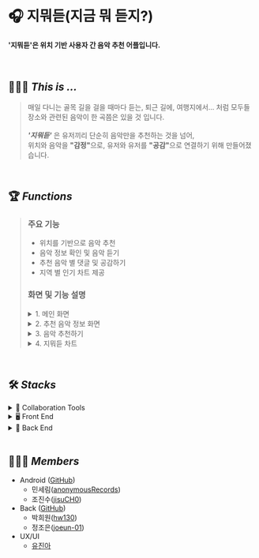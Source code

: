 # 🎧 지뭐듣(지금 뭐 듣지?)
#### '지뭐듣'은 위치 기반 사용자 간 음악 추천 어플입니다. <br><br><br>

## 🙋🏻‍♂️ <I>This is ...</I>
> 매일 다니는 골목 길을 걸을 때마다 듣는, 퇴근 길에, 여행지에서... 처럼 모두들 장소와 관련된 음악이 한 곡쯤은 있을 것 입니다.<br><br>
> <b><I>'지뭐듣'</I></b> 은 유저끼리 단순히 음악만을 추천하는 것을 넘어,  
> 위치와 음악을 <b>"감정"</b>으로, 유저와 유저를 <b>"공감"</b>으로 연결하기 위해 만들어졌습니다.

<br>

## 🏆 <I>Functions</I><br>

> ### 주요 기능
> * 위치를 기반으로 음악 추천<br>
> * 음악 정보 확인 및 음악 듣기<br>
> * 추천 음악 별 댓글 및 공감하기<br>
> * 지역 별 인기 차트 제공<br>
> ### 화면 및 기능 설명
> <details>
> <summary>1. 메인 화면</summary>
> <img src="https://user-images.githubusercontent.com/92194918/221408397-dd19e300-04d5-4979-80e2-f455bd79976e.gif" width="240"/><br>
> <ul> 
> <li><b>지도 위에 생성된 음악 핀을 통해 내 위치 주변에서 생성된 음악 정보를 확인할 수 있습니다.</b></li>
> <li>유저의 현재 위치가 5분 간격으로 업데이트 되며, 사용자의 현재 위치를 기준으로 반경 5km 내에서 추천된 음악들을 표시합니다.</li>
> </ul>
> </details>
> <details>
> <summary>2. 추천 음악 정보 화면</summary>
> <img src="https://user-images.githubusercontent.com/92194918/221409122-a93723d2-a67d-45e8-ae72-fd12e5a1b14a.gif" width="240">
> <img src="https://user-images.githubusercontent.com/92194918/221409319-3f15645a-815e-40f5-9d53-7316305259ec.gif" width="240"/>
> <img src="https://user-images.githubusercontent.com/92194918/227489505-3402322d-80a9-4c59-8521-cf711fea94a2.gif" width="240"><br>
> <ul>
> <li><b>지도 위에 생성된 음악 핀을 클릭하면 해당 장소에서 추천된 음악의 정보를 확인할 수 있습니다.</b></li>
> <li>앨범 이미지의 유튜브 버튼을 클릭하면 해당 음악의 "가수 곡 제목"을 검색한 유튜브 화면으로 이동합니다.</li>
> <li>우측 상단의 북마크 아이콘은 해당 음악을 본인 생성한 것인지를 표시합니다.</li>
> </ul>
> </details>
> <details>
> <summary>3. 음악 추천하기</summary>
> <img src="https://user-images.githubusercontent.com/92194918/221411387-e3c4104b-7729-4e47-bf41-35e0b7a12249.gif" width="240">
> <img src="https://user-images.githubusercontent.com/92194918/221411240-71db16af-92db-4bc4-9e54-ee71f23884e5.gif" width="240">
> <img src="https://user-images.githubusercontent.com/92194918/221411662-3435fe31-6919-42c4-bbb7-fd782c771798.gif" width="240">
> <img src="https://user-images.githubusercontent.com/92194918/221412025-374e2740-3d11-49cc-891f-8fe732f10c2f.gif" width="240"/><br>
> <ul>
> <li><b>장소 선택부터 사연 입력까지 음악 추천하기 기능의 일련의 과정입니다.</b></li>
> <li>'다른 위치에서 추천하기' 클릭 시 첫 번째 화면부터 시작하며 현재 위치에서 추천하기 시 두 번째 화면에서 시작하게 됩니다.</li>
> </ul>
> </details>
> <details>
> <summary>4. 지뭐듣 차트</summary>
> <img src="https://user-images.githubusercontent.com/92194918/227487073-9658615a-d918-4bc9-bd8c-2430acfa568b.gif" width="240"/>
> <img src="https://user-images.githubusercontent.com/92194918/221413642-fb41f8da-7f7d-4456-ad68-9fdee9f007eb.png" width="240"/><br>
> <ul> 
> <li><b>사용자의 현재 위치(행정구역)를 기준으로 해당 지역에서 공감을 많이 받은 상위 10개의 음악을 표시합니다.</b></li>
> </ul>
> </details>

<br>

## 🛠️ <I>Stacks</I>
<details>
  <summary>🤝  Collaboration Tools</summary>
  <img src="https://img.shields.io/badge/github-181717?style=for-the-badge&logo=github&logoColor=white">
  <img src="https://img.shields.io/badge/Notion-000000?style=for-the-badge&logo=notion&logoColor=white">
  <img src="https://img.shields.io/badge/Figma-F24E1E?style=for-the-badge&logo=figma&logoColor=white">
  <img src="https://img.shields.io/badge/Discord-5865F2?style=for-the-badge&logo=discord&logoColor=white">

  <img src="https://img.shields.io/badge/Swagger-85EA2D?style=for-the-badge&logo=swagger&logoColor=black">
  <img src="https://img.shields.io/badge/Postman-FF6C37?style=for-the-badge&logo=postman&logoColor=white">
</details>
<details>
  <summary>🖥️  Front End</summary>
  <img src="https://img.shields.io/badge/Android-3DDC84?style=for-the-badge&logo=Android&logoColor=white">
  <img src="https://img.shields.io/badge/Kotlin-7F52FF?style=for-the-badge&logo=Kotlin&logoColor=white">
  <img src="https://img.shields.io/badge/Mac-FFFFFF?style=for-the-badge&logo=apple&logoColor=black">
  <img src="https://img.shields.io/badge/Windows-0078D6?style=for-the-badge&logo=windows&logoColor=white">
  <br>
  <img src="https://img.shields.io/badge/Jetpack AAC-FF0000?style=for-the-badge&logo=&logoColor=white">
  <img src="https://img.shields.io/badge/MVVM-0F9D58?style=for-the-badge&logo=&logoColor=white">
  <img src="https://img.shields.io/badge/Coroutine-0F9D58?style=for-the-badge&logo=&logoColor=white">
  <img src="https://img.shields.io/badge/RxBinding-B7178C?style=for-the-badge&logo=ReactiveX&logoColor=white">
  <img src="https://img.shields.io/badge/Retrofit-3E4348?style=for-the-badge&logo=Square&logoColor=white">
  <img src="https://img.shields.io/badge/OkHttp-3E4348?style=for-the-badge&logo=Square&logoColor=white">
  <img src="https://img.shields.io/badge/Glide4-008ED2?style=for-the-badge&logo=&logoColor=white">
    <br>
  <img src="https://img.shields.io/badge/Google Maps-4285F4?style=for-the-badge&logo=googlemaps&logoColor=white">
  <img src="https://img.shields.io/badge/Mania DB-FF3366?style=for-the-badge&logo=music&logoColor=white">
</details>
<details>
  <summary>💾  Back End</summary>
  <img src="https://img.shields.io/badge/IntelliJ-000000?style=for-the-badge&logo=intellijidea&logoColor=white">
  <img src="https://img.shields.io/badge/Spring-6DB33F?style=for-the-badge&logo=spring&logoColor=white">
  <img src="https://img.shields.io/badge/Java-FFFFFF?style=for-the-badge&logo=openjdk&logoColor=red">
  <img src="https://img.shields.io/badge/Mac-FFFFFF?style=for-the-badge&logo=apple&logoColor=black">
  <img src="https://img.shields.io/badge/Windows-0078D6?style=for-the-badge&logo=windows&logoColor=white">
  <br>
  <img src="https://img.shields.io/badge/MySQL-4479A1?style=for-the-badge&logo=mysql&logoColor=white">
  <img src="https://img.shields.io/badge/AWS-232F3E?style=for-the-badge&logo=amazonaws&logoColor=white">
  <img src="https://img.shields.io/badge/Swagger-85EA2D?style=for-the-badge&logo=swagger&logoColor=black">
  <img src="https://img.shields.io/badge/MVC-0F9D58?style=for-the-badge&logo=&logoColor=white">
</details>

<br>

## 👩‍👩‍👦 <I>Members</I>
* Android ([GitHub](https://github.com/GMD-music-recommend-app/GMD-FE))
  + 민세림([anonymousRecords](https://github.com/anonymousRecords))
  + 조진수([jisuCH0](https://github.com/jinsuCH0/))
* Back ([GitHub](https://github.com/GMD-music-recommend-app/GMD-BE))
  + 박희원([hw130](https://github.com/hw130))
  + 정조은([joeun-01](https://github.com/joeun-01))
* UX/UI
  + [유진아](mailto:jinahyu210@gachon.ac.kr)
